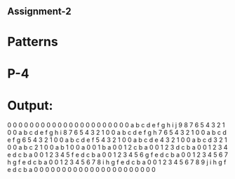  ## Assignment-2
 # Patterns
 # P-4
 
 # Output:
0 0 0 0 0 0 0 0 0 0 0 0 0 0 0 0 0 0 0 0 0 
0 a b c d e f g h i j 9 8 7 6 5 4 3 2 1 0 
0   a b c d e f g h i 8 7 6 5 4 3 2 1   0 
0     a b c d e f g h 7 6 5 4 3 2 1     0 
0       a b c d e f g 6 5 4 3 2 1       0 
0         a b c d e f 5 4 3 2 1         0 
0           a b c d e 4 3 2 1           0 
0             a b c d 3 2 1             0 
0               a b c 2 1               0 
0                 a b 1                 0 
0                   a                   0 
0                 1 b a                 0 
0               1 2 c b a               0 
0             1 2 3 d c b a             0 
0           1 2 3 4 e d c b a           0 
0         1 2 3 4 5 f e d c b a         0 
0       1 2 3 4 5 6 g f e d c b a       0 
0     1 2 3 4 5 6 7 h g f e d c b a     0 
0   1 2 3 4 5 6 7 8 i h g f e d c b a   0 
0 1 2 3 4 5 6 7 8 9 j i h g f e d c b a 0 
0 0 0 0 0 0 0 0 0 0 0 0 0 0 0 0 0 0 0 0 0